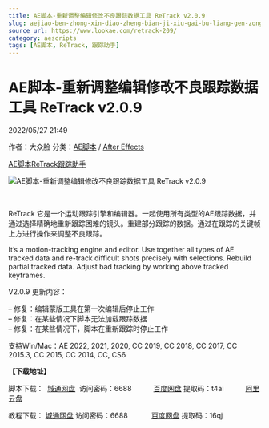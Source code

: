 ```yaml
---
title: AE脚本-重新调整编辑修改不良跟踪数据工具 ReTrack v2.0.9
slug: aejiao-ben-zhong-xin-diao-zheng-bian-ji-xiu-gai-bu-liang-gen-zong-shu-ju-gong-ju-retrack-v2-0-9
source_url: https://www.lookae.com/retrack-209/
category: aescripts
tags: [AE脚本, ReTrack, 跟踪助手]
---
```

# AE脚本-重新调整编辑修改不良跟踪数据工具 ReTrack v2.0.9

2022/05/27 21:49

作者：大众脸
分类：[AE脚本](https://www.lookae.com/after-effects/aescripts/) / [After Effects](https://www.lookae.com/after-effects/)

[AE脚本](https://www.lookae.com/tag/ae%e8%84%9a%e6%9c%ac/)[ReTrack](https://www.lookae.com/tag/retrack/)[跟踪助手](https://www.lookae.com/tag/%e8%b7%9f%e8%b8%aa%e5%8a%a9%e6%89%8b/)

![AE脚本-重新调整编辑修改不良跟踪数据工具 ReTrack v2.0.9](https://www.lookae.com/wp-content/uploads/2021/05/ReTrack-2.jpg "AE脚本-重新调整编辑修改不良跟踪数据工具 ReTrack v2.0.9-LookAE.com")

[﻿﻿﻿](https://cloud.video.taobao.com//play/u/705956171/p/1/e/6/t/1/311019151074.mp4)

ReTrack 它是一个运动跟踪引擎和编辑器。一起使用所有类型的AE跟踪数据，并通过选择精确地重新跟踪困难的镜头。重建部分跟踪的数据。通过在跟踪的关键帧上方进行操作来调整不良跟踪。

It’s a motion-tracking engine and editor. Use together all types of AE tracked data and re-track difficult shots precisely with selections. Rebuild partial tracked data. Adjust bad tracking by working above tracked keyframes.

V2.0.9 更新内容：

– 修复：编辑蒙版工具在第一次编辑后停止工作  
– 修复：在某些情况下脚本无法加载跟踪数据  
– 修复：在某些情况下，脚本在重新跟踪时停止工作

支持Win/Mac：AE 2022, 2021, 2020, CC 2019, CC 2018, CC 2017, CC 2015.3, CC 2015, CC 2014, CC, CS6

**【下载地址】**

脚本下载：  [城通网盘](https://url70.ctfile.com/f/2827370-585070290-d7a9b6?p=4431)  访问密码：6688           [百度网盘](https://pan.baidu.com/s/1zC8S3p94R3NZLwoDbEApBA?pwd=t4ai) 提取码：t4ai           [阿里云盘](https://www.aliyundrive.com/s/kz3e7bpLTEx)

教程下载： [城通网盘](https://089u.com/f/680462-496416451-dfa17c) 访问密码：6688            [百度网盘](https://pan.baidu.com/s/1qAn1ITk3EjkXfCiq77kLOQ) 提取码：16qj
